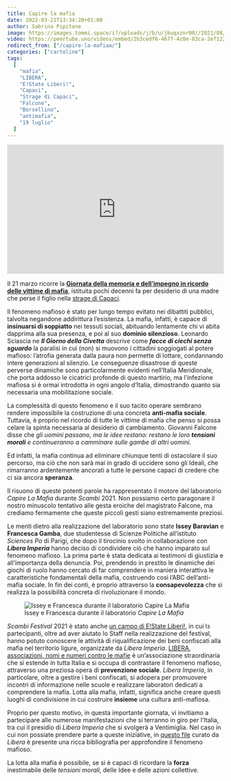 ```yaml
---
title: Capire la mafia
date: 2022-03-21T13:34:20+01:00
author: Sabrina Pipitone
image: https://images.tommi.space/i?/uploads/j/b/u/jbuqxznr00//2021/08/27/20210827191200-332111f4-me.jpg
video: https://peertube.uno/videos/embed/2b3cedf6-4677-4c0e-83ca-2ef1229a2b25
redirect_from: ["/capire-la-mafiaa/"]
categories: ["cartoline"]
tags:
  [
    "mafia",
    "LIBERA",
    "E!State Liberi!",
    "Capaci",
    "Strage di Capaci",
    "Falcone",
    "Borsellino",
    "antimafia",
    "19 luglio"
  ]
---
```


<iframe title='Capire la mafia – Cartolina' src='https://peertube.uno/videos/embed/2b3cedf6-4677-4c0e-83ca-2ef1229a2b25?autoplay=1&amp;title=0&amp;warningTitle=0' allowFullScreen='' sandbox='allow-same-origin allow-scripts allow-popups' width='100%' height='300px' frameborder='0'></iframe>

Il 21 marzo ricorre la [**Giornata della memoria e dell’impegno in ricordo delle vittime di mafia**](https://vivi.libera.it/it-21marzo), istituita pochi decenni fa per desiderio di una madre che perse il figlio nella [strage di Capaci](https://it.wikipedia.org/wiki/Strage_di_Capaci "strage di Capaci su Wikipedia").

Il fenomeno mafioso è stato per lungo tempo evitato nei dibattiti pubblici, talvolta negandone addirittura l’esistenza. La mafia, infatti, è capace di **insinuarsi di soppiatto** nei tessuti sociali, abituando lentamente chi vi abita dapprima alla sua presenza, e poi al suo **dominio silenzioso**. Leonardo Sciascia ne **_Il Giorno della Civetta_** descrive come **_facce di ciechi senza sguardo_** la paralisi in cui (non) si muovono i cittadini soggiogati al potere mafioso: l’atrofia generata dalla paura non permette di lottare, condannando intere generazioni al silenzio. Le conseguenze disastrose di queste perverse dinamiche sono particolarmente evidenti nell’Italia Meridionale, che porta addosso le cicatrici profonde di questo martirio, ma l’infezione mafiosa si è ormai introdotta in ogni angolo d’Italia, dimostrando quanto sia necessaria una mobilitazione sociale.

La complessità di questo fenomeno e il suo tacito operare sembrano rendere impossibile la costruzione di una concreta **anti-mafia sociale**. Tuttavia, è proprio nel ricordo di tutte le vittime di mafia che penso si possa celare la spinta necessaria al desiderio di cambiamento. Giovanni Falcone disse che _gli uomini passano, ma le idee restano: restano le loro **tensioni morali** e continueranno a camminare sulle gambe di altri uomini_.

Ed infatti, la mafia continua ad eliminare chiunque tenti di ostacolare il suo percorso, ma ciò che non sarà mai in grado di uccidere sono gli Ideali, che rimarranno ardentemente ancorati a tutte le persone capaci di credere che ci sia ancora **speranza**.

Il risuono di queste potenti parole ha rappresentato il motore del laboratorio _Capire La Mafia_ durante _Scambi_ 2021. Non possiamo certo paragonare il nostro minuscolo tentativo alle gesta eroiche del magistrato Falcone, ma crediamo fermamente che queste piccoli gesti siano estremamente preziosi.

Le menti dietro alla realizzazione del laboratorio sono state **Issey Baravian** e **Francesca Gamba**, due studentesse di Scienze Politiche all’istituto _Sciences Po_ di Parigi, che dopo il tirocinio svolto in collaborazione con **_Libera Imperia_** hanno deciso di condividere ciò che hanno imparato sul fenomeno mafioso. La prima parte è stata dedicata ai testimoni di giustizia e all’importanza della denuncia. Poi, prendendo in prestito le dinamiche dei giochi di ruolo hanno cercato di far comprendere in maniera interattiva le caratteristiche fondamentali della mafia, costruendo così l’ABC dell’anti-mafia sociale. In fin dei conti, è proprio attraverso la **consapevolezza** che si realizza la possibilità concreta di rivoluzionare il mondo.

<div class='wp-block-image is-style-default'>

<figure>
<img src='https://images.tommi.space/i?/uploads/j/b/u/jbuqxznr00//2021/08/27/20210827191200-332111f4-me.jpg' alt='Issey e Francesca durante il laboratorio Capire La Mafia' />
<figcaption>Issey e Francesca durante il laboratorio <cite>Capire La Mafia</cite></figcaption>
</figure>

</div>

_Scambi Festival_ 2021 è stato anche [un campo di E!State Liberi!](https://www.libera.it/schede-1787-campo_per_singoli_a_sanremo "Scambi 2021 nel database dei campi E!State Liberi!"), in cui lз partecipanti, oltre ad aver aiutato lo Staff nella realizzazione del festival, hanno potuto conoscere le attività di riqualificazione dei beni confiscati alla mafia nel territorio ligure, organizzate da _Libera Imperia_. [LIBERA, associazioni, nomi e numeri contro le mafie](https://libera.it "Sito ufficiale di LIBERA") è un’associazione straordinaria che si estende in tutta Italia e si occupa di contrastare il fenomeno mafioso, attraverso una preziosa opera di **prevenzione sociale**. _Libera Imperia_, in particolare, oltre a gestire i beni confiscati, si adopera per promuovere incontri di informazione nelle scuole e realizzare laboratori dedicati a comprendere la mafia. Lotta alla mafia, infatti, significa anche creare questi luoghi di condivisione in cui costruire **insieme** una cultura anti-mafiosa.

Proprio per questo motivo, in questa importante giornata, vi invitiamo a partecipare alle numerose manifestazioni che si terranno in giro per l’Italia, tra cui il presidio di _Libera Imperia_ che si svolgerà a Ventimiglia. Nel caso in cui non possiate prendere parte a queste iniziative, in [questo file](https://www.libera.it/documenti/schede/bibliografia_per_la_scuola.pdf) curato da _Libera_ è presente una ricca bibliografia per approfondire il fenomeno mafioso.

La lotta alla mafia è possibile, se si è capaci di ricordare la **forza** inestimabile delle _tensioni morali_, delle Idee e delle azioni collettive.
